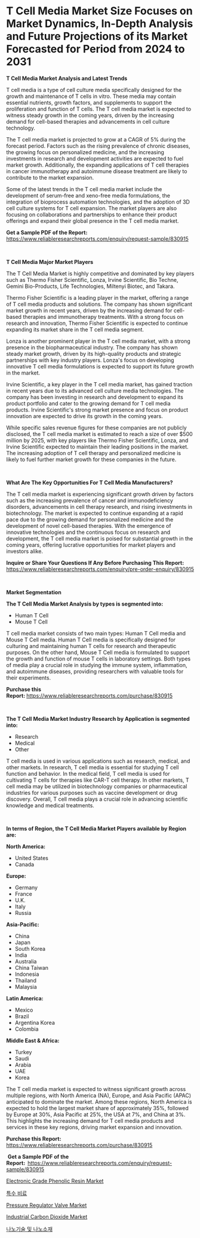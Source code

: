 <p><h1>T Cell Media Market Size Focuses on Market Dynamics, In-Depth Analysis and Future Projections of its Market Forecasted for Period from 2024 to 2031</h1></p><p><strong>T Cell Media Market Analysis and Latest Trends</strong></p>
<p><p>T cell media is a type of cell culture media specifically designed for the growth and maintenance of T cells in vitro. These media may contain essential nutrients, growth factors, and supplements to support the proliferation and function of T cells. The T cell media market is expected to witness steady growth in the coming years, driven by the increasing demand for cell-based therapies and advancements in cell culture technology.</p><p>The T cell media market is projected to grow at a CAGR of 5% during the forecast period. Factors such as the rising prevalence of chronic diseases, the growing focus on personalized medicine, and the increasing investments in research and development activities are expected to fuel market growth. Additionally, the expanding applications of T cell therapies in cancer immunotherapy and autoimmune disease treatment are likely to contribute to the market expansion.</p><p>Some of the latest trends in the T cell media market include the development of serum-free and xeno-free media formulations, the integration of bioprocess automation technologies, and the adoption of 3D cell culture systems for T cell expansion. The market players are also focusing on collaborations and partnerships to enhance their product offerings and expand their global presence in the T cell media market.</p></p>
<p><strong>Get a Sample PDF of the Report:&nbsp;</strong> <a href="https://www.reliableresearchreports.com/enquiry/request-sample/830915">https://www.reliableresearchreports.com/enquiry/request-sample/830915</a></p>
<p>&nbsp;</p>
<p><strong>T Cell Media Major Market Players</strong></p>
<p><p>The T Cell Media Market is highly competitive and dominated by key players such as Thermo Fisher Scientific, Lonza, Irvine Scientific, Bio Techne, Gemini Bio-Products, Life Technologies, Miltenyi Biotec, and Takara. </p><p>Thermo Fisher Scientific is a leading player in the market, offering a range of T cell media products and solutions. The company has shown significant market growth in recent years, driven by the increasing demand for cell-based therapies and immunotherapy treatments. With a strong focus on research and innovation, Thermo Fisher Scientific is expected to continue expanding its market share in the T cell media segment.</p><p>Lonza is another prominent player in the T cell media market, with a strong presence in the biopharmaceutical industry. The company has shown steady market growth, driven by its high-quality products and strategic partnerships with key industry players. Lonza's focus on developing innovative T cell media formulations is expected to support its future growth in the market.</p><p>Irvine Scientific, a key player in the T cell media market, has gained traction in recent years due to its advanced cell culture media technologies. The company has been investing in research and development to expand its product portfolio and cater to the growing demand for T cell media products. Irvine Scientific's strong market presence and focus on product innovation are expected to drive its growth in the coming years.</p><p>While specific sales revenue figures for these companies are not publicly disclosed, the T cell media market is estimated to reach a size of over $500 million by 2025, with key players like Thermo Fisher Scientific, Lonza, and Irvine Scientific expected to maintain their leading positions in the market. The increasing adoption of T cell therapy and personalized medicine is likely to fuel further market growth for these companies in the future.</p></p>
<p>&nbsp;</p>
<p><strong>What Are The Key Opportunities For T Cell Media Manufacturers?</strong></p>
<p><p>The T cell media market is experiencing significant growth driven by factors such as the increasing prevalence of cancer and immunodeficiency disorders, advancements in cell therapy research, and rising investments in biotechnology. The market is expected to continue expanding at a rapid pace due to the growing demand for personalized medicine and the development of novel cell-based therapies. With the emergence of innovative technologies and the continuous focus on research and development, the T cell media market is poised for substantial growth in the coming years, offering lucrative opportunities for market players and investors alike.</p></p>
<p><strong>Inquire or Share Your Questions If Any Before Purchasing This Report:</strong> <a href="https://www.reliableresearchreports.com/enquiry/pre-order-enquiry/830915">https://www.reliableresearchreports.com/enquiry/pre-order-enquiry/830915</a></p>
<p>&nbsp;</p>
<p><strong>Market Segmentation</strong></p>
<p><strong>The T Cell Media Market Analysis by types is segmented into:</strong></p>
<p><ul><li>Human T Cell</li><li>Mouse T Cell</li></ul></p>
<p><p>T cell media market consists of two main types: Human T Cell media and Mouse T Cell media. Human T Cell media is specifically designed for culturing and maintaining human T cells for research and therapeutic purposes. On the other hand, Mouse T Cell media is formulated to support the growth and function of mouse T cells in laboratory settings. Both types of media play a crucial role in studying the immune system, inflammation, and autoimmune diseases, providing researchers with valuable tools for their experiments.</p></p>
<p><strong>Purchase this Report:&nbsp;</strong><a href="https://www.reliableresearchreports.com/purchase/830915">https://www.reliableresearchreports.com/purchase/830915</a></p>
<p>&nbsp;</p>
<p><strong>The T Cell Media Market Industry Research by Application is segmented into:</strong></p>
<p><ul><li>Research</li><li>Medical</li><li>Other</li></ul></p>
<p><p>T cell media is used in various applications such as research, medical, and other markets. In research, T cell media is essential for studying T cell function and behavior. In the medical field, T cell media is used for cultivating T cells for therapies like CAR-T cell therapy. In other markets, T cell media may be utilized in biotechnology companies or pharmaceutical industries for various purposes such as vaccine development or drug discovery. Overall, T cell media plays a crucial role in advancing scientific knowledge and medical treatments.</p></p>
<p>&nbsp;</p>
<p><strong>In terms of Region, the T Cell Media Market Players available by Region are:</strong></p>
<p>
    <p> <strong> North America: </strong>
        <ul>
            <li>United States</li>
            <li>Canada</li>
        </ul>
        </p> 
    <p> <strong> Europe: </strong>
        <ul>
            <li>Germany</li>
            <li>France</li>
            <li>U.K.</li>
            <li>Italy</li>
            <li>Russia</li>
        </ul>
        </p> 
    <p> <strong> Asia-Pacific: </strong>
        <ul>
            <li>China</li>
            <li>Japan</li>
            <li>South Korea</li>
            <li>India</li>
            <li>Australia</li>
            <li>China Taiwan</li>
            <li>Indonesia</li>
            <li>Thailand</li>
            <li>Malaysia</li>
        </ul>
        </p> 
    <p> <strong> Latin America: </strong>
        <ul>
            <li>Mexico</li>
            <li>Brazil</li>
            <li>Argentina Korea</li>
            <li>Colombia</li>
        </ul>
        </p> 
    <p> <strong> Middle East & Africa: </strong>
        <ul>
            <li>Turkey</li>
            <li>Saudi</li>
            <li>Arabia</li>
            <li>UAE</li>
            <li>Korea</li>
        </ul>
    </p>
    </p>
<p><p>The T cell media market is expected to witness significant growth across multiple regions, with North America (NA), Europe, and Asia Pacific (APAC) anticipated to dominate the market. Among these regions, North America is expected to hold the largest market share of approximately 35%, followed by Europe at 30%, Asia Pacific at 25%, the USA at 7%, and China at 3%. This highlights the increasing demand for T cell media products and services in these key regions, driving market expansion and innovation.</p></p>
<p><strong>Purchase this Report: </strong><a href="https://www.reliableresearchreports.com/purchase/830915">https://www.reliableresearchreports.com/purchase/830915</a></p>
<p>&nbsp;<strong>Get a Sample PDF of the Report:&nbsp;&nbsp;</strong><a href="https://www.reliableresearchreports.com/enquiry/request-sample/830915">https://www.reliableresearchreports.com/enquiry/request-sample/830915</a></p>
<p><strong></strong></p>
<p><p><a href="https://lydian-appliance-61d.notion.site/Electronic-Grade-Phenolic-Resin-Market-Provides-a-Comprehensive-Analysis-Including-a-Macro-Overview--92c6032427ed4033a12eb0b23587ecc2">Electronic Grade Phenolic Resin Market</a></p><p><a href="https://medium.com/@ieremiapadurariu20221/%EC%A0%84%EB%AC%B8%EB%B9%84%EB%A3%8C-%EC%8B%9C%EC%9E%A5-2031%EB%85%84%EA%B9%8C%EC%A7%80%EC%9D%98-%ED%8A%B8%EB%A0%8C%EB%93%9C-%EC%98%88%EC%B8%A1-%EB%B0%8F-%EA%B2%BD%EC%9F%81-%EB%B6%84%EC%84%9D-c5b84704b76f">특수 비료</a></p><p><a href="https://view.publitas.com/reportprime-1/pressure-regulator-valve-market-research-report-forecasted-for-period-from-2023-2030-by-market-type-market-application-and-region/">Pressure Regulator Valve Market</a></p><p><a href="https://github.com/Sherrillcrooksxa8i18ucf2m/Market-Research-Report-List-1/blob/main/industrial-carbon-dioxide-market.md">Industrial Carbon Dioxide Market</a></p><p><a href="https://medium.com/@ieremiapadurariu20221/%EB%82%98%EB%85%B8%EA%B8%B0%EC%88%A0%EA%B3%BC-%EB%82%98%EB%85%B8%EC%86%8C%EC%9E%AC-%EC%8B%9C%EC%9E%A5-%EB%8F%99%ED%96%A5-%EB%B0%8F-2024-2031%EB%85%84%EA%B9%8C%EC%A7%80%EC%9D%98-%EC%8B%9C%EC%9E%A5-%EB%B6%84%EC%84%9D%EC%9D%84-%EC%98%88%EC%B8%A1%ED%95%A9%EB%8B%88%EB%8B%A4-a84f7fe17b43">나노기술 및 나노소재</a></p></p>